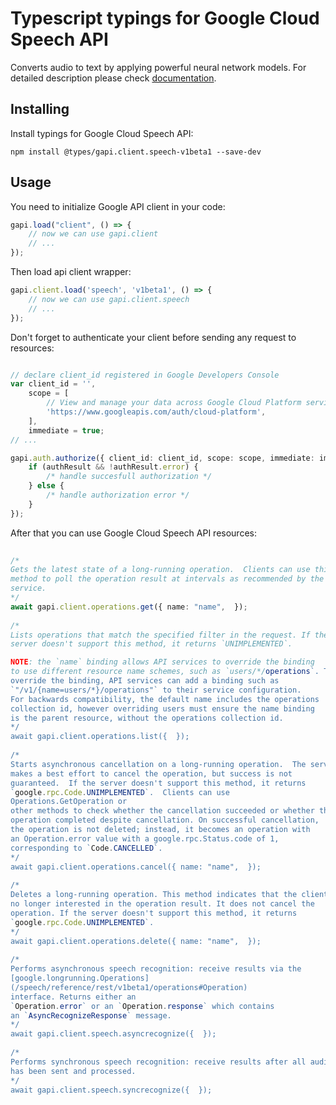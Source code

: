 # Typescript typings for Google Cloud Speech API
Converts audio to text by applying powerful neural network models.
For detailed description please check [documentation](https://cloud.google.com/speech/).

## Installing

Install typings for Google Cloud Speech API:
```
npm install @types/gapi.client.speech-v1beta1 --save-dev
```

## Usage

You need to initialize Google API client in your code:
```typescript
gapi.load("client", () => { 
    // now we can use gapi.client
    // ... 
});
```

Then load api client wrapper:
```typescript
gapi.client.load('speech', 'v1beta1', () => {
    // now we can use gapi.client.speech
    // ... 
});
```

Don't forget to authenticate your client before sending any request to resources:
```typescript

// declare client_id registered in Google Developers Console
var client_id = '',
    scope = [     
        // View and manage your data across Google Cloud Platform services
        'https://www.googleapis.com/auth/cloud-platform',
    ],
    immediate = true;
// ...

gapi.auth.authorize({ client_id: client_id, scope: scope, immediate: immediate }, authResult => {
    if (authResult && !authResult.error) {
        /* handle succesfull authorization */
    } else {
        /* handle authorization error */
    }
});            
```

After that you can use Google Cloud Speech API resources:

```typescript 
    
/* 
Gets the latest state of a long-running operation.  Clients can use this
method to poll the operation result at intervals as recommended by the API
service.  
*/
await gapi.client.operations.get({ name: "name",  }); 
    
/* 
Lists operations that match the specified filter in the request. If the
server doesn't support this method, it returns `UNIMPLEMENTED`.

NOTE: the `name` binding allows API services to override the binding
to use different resource name schemes, such as `users/*/operations`. To
override the binding, API services can add a binding such as
`"/v1/{name=users/*}/operations"` to their service configuration.
For backwards compatibility, the default name includes the operations
collection id, however overriding users must ensure the name binding
is the parent resource, without the operations collection id.  
*/
await gapi.client.operations.list({  }); 
    
/* 
Starts asynchronous cancellation on a long-running operation.  The server
makes a best effort to cancel the operation, but success is not
guaranteed.  If the server doesn't support this method, it returns
`google.rpc.Code.UNIMPLEMENTED`.  Clients can use
Operations.GetOperation or
other methods to check whether the cancellation succeeded or whether the
operation completed despite cancellation. On successful cancellation,
the operation is not deleted; instead, it becomes an operation with
an Operation.error value with a google.rpc.Status.code of 1,
corresponding to `Code.CANCELLED`.  
*/
await gapi.client.operations.cancel({ name: "name",  }); 
    
/* 
Deletes a long-running operation. This method indicates that the client is
no longer interested in the operation result. It does not cancel the
operation. If the server doesn't support this method, it returns
`google.rpc.Code.UNIMPLEMENTED`.  
*/
await gapi.client.operations.delete({ name: "name",  }); 
    
/* 
Performs asynchronous speech recognition: receive results via the
[google.longrunning.Operations]
(/speech/reference/rest/v1beta1/operations#Operation)
interface. Returns either an
`Operation.error` or an `Operation.response` which contains
an `AsyncRecognizeResponse` message.  
*/
await gapi.client.speech.asyncrecognize({  }); 
    
/* 
Performs synchronous speech recognition: receive results after all audio
has been sent and processed.  
*/
await gapi.client.speech.syncrecognize({  });
```
